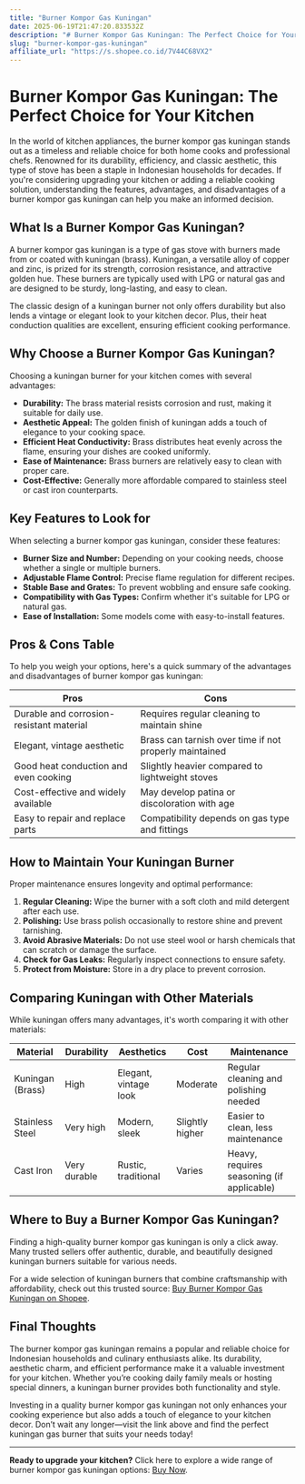 ```yaml
---
title: "Burner Kompor Gas Kuningan"
date: 2025-06-19T21:47:20.833532Z
description: "# Burner Kompor Gas Kuningan: The Perfect Choice for Your Kitchen..."
slug: "burner-kompor-gas-kuningan"
affiliate_url: "https://s.shopee.co.id/7V44C68VX2"
---
```

# Burner Kompor Gas Kuningan: The Perfect Choice for Your Kitchen

In the world of kitchen appliances, the burner kompor gas kuningan stands out as a timeless and reliable choice for both home cooks and professional chefs. Renowned for its durability, efficiency, and classic aesthetic, this type of stove has been a staple in Indonesian households for decades. If you're considering upgrading your kitchen or adding a reliable cooking solution, understanding the features, advantages, and disadvantages of a burner kompor gas kuningan can help you make an informed decision.

## What Is a Burner Kompor Gas Kuningan?

A burner kompor gas kuningan is a type of gas stove with burners made from or coated with kuningan (brass). Kuningan, a versatile alloy of copper and zinc, is prized for its strength, corrosion resistance, and attractive golden hue. These burners are typically used with LPG or natural gas and are designed to be sturdy, long-lasting, and easy to clean.

The classic design of a kuningan burner not only offers durability but also lends a vintage or elegant look to your kitchen decor. Plus, their heat conduction qualities are excellent, ensuring efficient cooking performance.

## Why Choose a Burner Kompor Gas Kuningan?

Choosing a kuningan burner for your kitchen comes with several advantages:

- **Durability:** The brass material resists corrosion and rust, making it suitable for daily use.
- **Aesthetic Appeal:** The golden finish of kuningan adds a touch of elegance to your cooking space.
- **Efficient Heat Conductivity:** Brass distributes heat evenly across the flame, ensuring your dishes are cooked uniformly.
- **Ease of Maintenance:** Brass burners are relatively easy to clean with proper care.
- **Cost-Effective:** Generally more affordable compared to stainless steel or cast iron counterparts.

## Key Features to Look for

When selecting a burner kompor gas kuningan, consider these features:

- **Burner Size and Number:** Depending on your cooking needs, choose whether a single or multiple burners.
- **Adjustable Flame Control:** Precise flame regulation for different recipes.
- **Stable Base and Grates:** To prevent wobbling and ensure safe cooking.
- **Compatibility with Gas Types:** Confirm whether it's suitable for LPG or natural gas.
- **Ease of Installation:** Some models come with easy-to-install features.

## Pros & Cons Table

To help you weigh your options, here's a quick summary of the advantages and disadvantages of burner kompor gas kuningan:

| **Pros**                                              | **Cons**                                              |
|--------------------------------------------------------|------------------------------------------------------|
| Durable and corrosion-resistant material              | Requires regular cleaning to maintain shine        |
| Elegant, vintage aesthetic                            | Brass can tarnish over time if not properly maintained |
| Good heat conduction and even cooking                | Slightly heavier compared to lightweight stoves  |
| Cost-effective and widely available                   | May develop patina or discoloration with age    |
| Easy to repair and replace parts                        | Compatibility depends on gas type and fittings    |

## How to Maintain Your Kuningan Burner

Proper maintenance ensures longevity and optimal performance:

1. **Regular Cleaning:** Wipe the burner with a soft cloth and mild detergent after each use.
2. **Polishing:** Use brass polish occasionally to restore shine and prevent tarnishing.
3. **Avoid Abrasive Materials:** Do not use steel wool or harsh chemicals that can scratch or damage the surface.
4. **Check for Gas Leaks:** Regularly inspect connections to ensure safety.
5. **Protect from Moisture:** Store in a dry place to prevent corrosion.

## Comparing Kuningan with Other Materials

While kuningan offers many advantages, it's worth comparing it with other materials:

| Material        | Durability          | Aesthetics               | Cost          | Maintenance                                |
|----------------|---------------------|--------------------------|--------------|--------------------------------------------|
| Kuningan (Brass) | High                | Elegant, vintage look   | Moderate     | Regular cleaning and polishing needed    |
| Stainless Steel | Very high           | Modern, sleek           | Slightly higher | Easier to clean, less maintenance         |
| Cast Iron     | Very durable        | Rustic, traditional     | Varies       | Heavy, requires seasoning (if applicable) |

## Where to Buy a Burner Kompor Gas Kuningan?

Finding a high-quality burner kompor gas kuningan is only a click away. Many trusted sellers offer authentic, durable, and beautifully designed kuningan burners suitable for various needs.

For a wide selection of kuningan burners that combine craftsmanship with affordability, check out this trusted source: [Buy Burner Kompor Gas Kuningan on Shopee](https://s.shopee.co.id/7V44C68VX2).

## Final Thoughts

The burner kompor gas kuningan remains a popular and reliable choice for Indonesian households and culinary enthusiasts alike. Its durability, aesthetic charm, and efficient performance make it a valuable investment for your kitchen. Whether you’re cooking daily family meals or hosting special dinners, a kuningan burner provides both functionality and style.

Investing in a quality burner kompor gas kuningan not only enhances your cooking experience but also adds a touch of elegance to your kitchen decor. Don’t wait any longer—visit the link above and find the perfect kuningan gas burner that suits your needs today!

---

**Ready to upgrade your kitchen?** Click here to explore a wide range of burner kompor gas kuningan options: [Buy Now](https://s.shopee.co.id/7V44C68VX2).